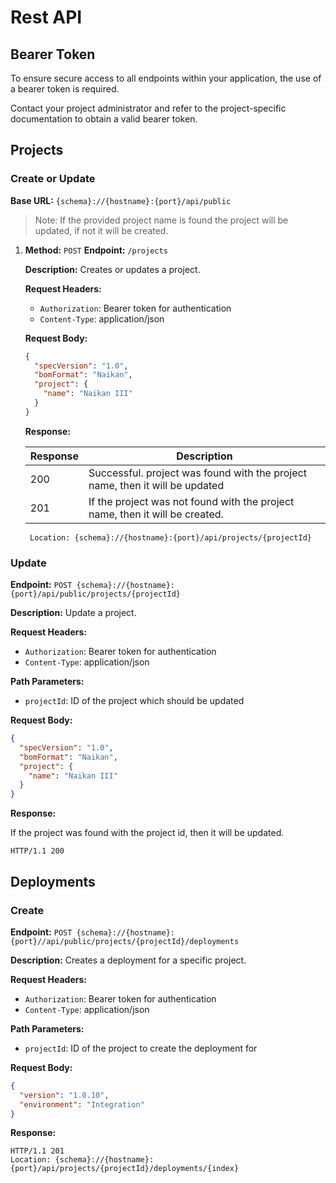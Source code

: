 # Rest API

## Bearer Token

To ensure secure access to all endpoints within your application, the use of a bearer token is required.

Contact your project administrator and refer to the project-specific documentation to obtain a valid bearer token.

## **Projects**

### Create or Update

**Base URL:** `{schema}://{hostname}:{port}/api/public`

> Note: If the provided project name is found the project will be updated, if not it will be created.


1) **Method:** `POST`  **Endpoint:** `/projects`        

     **Description:** Creates or updates a project.
     
    **Request Headers:**

     - `Authorization`: Bearer token for authentication
     - `Content-Type`: application/json

     **Request Body:**
     
      ```json
      {
        "specVersion": "1.0",
        "bomFormat": "Naikan",
        "project": {
          "name": "Naikan III"
        }
      }
      ```
     
     **Response:**

     | Response | Description |
   |---------|----------|
   | 200 | Successful. project was found with the project name, then it will be updated |
   | 201 | If the project was not found with the project name, then it will be created. |
     
    ```
     Location: {schema}://{hostname}:{port}/api/projects/{projectId}
     ```

### Update

**Endpoint:** `POST {schema}://{hostname}:{port}/api/public/projects/{projectId}`

**Description:** Update a project.

**Request Headers:**

- `Authorization`: Bearer token for authentication
- `Content-Type`: application/json

**Path Parameters:**

- `projectId`: ID of the project which should be updated

**Request Body:**

```json
{
  "specVersion": "1.0",
  "bomFormat": "Naikan",
  "project": {
    "name": "Naikan III"
  }
}
```

**Response:**

If the project was found with the project id, then it will be updated.

``` title="HTTP Status: 200 (Ok)"
HTTP/1.1 200
```

## **Deployments**

### Create

**Endpoint:** `POST {schema}://{hostname}:{port}//api/public/projects/{projectId}/deployments`

**Description:** Creates a deployment for a specific project.

**Request Headers:**

- `Authorization`: Bearer token for authentication
- `Content-Type`: application/json

**Path Parameters:**

- `projectId`: ID of the project to create the deployment for

**Request Body:**

```json
{
  "version": "1.0.10",
  "environment": "Integration"
}
```

**Response:**

``` title="HTTP Status: 201 (Created)"
HTTP/1.1 201
Location: {schema}://{hostname}:{port}/api/projects/{projectId}/deployments/{index}
```
